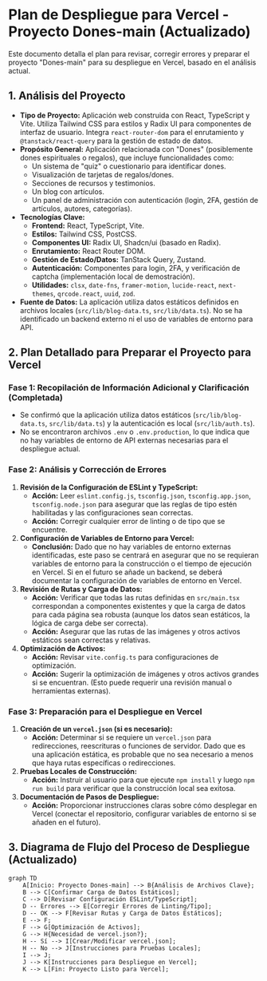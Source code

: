 # Plan de Despliegue para Vercel - Proyecto Dones-main (Actualizado)

Este documento detalla el plan para revisar, corregir errores y preparar el proyecto "Dones-main" para su despliegue en Vercel, basado en el análisis actual.

## 1. Análisis del Proyecto

*   **Tipo de Proyecto:** Aplicación web construida con React, TypeScript y Vite. Utiliza Tailwind CSS para estilos y Radix UI para componentes de interfaz de usuario. Integra `react-router-dom` para el enrutamiento y `@tanstack/react-query` para la gestión de estado de datos.
*   **Propósito General:** Aplicación relacionada con "Dones" (posiblemente dones espirituales o regalos), que incluye funcionalidades como:
    *   Un sistema de "quiz" o cuestionario para identificar dones.
    *   Visualización de tarjetas de regalos/dones.
    *   Secciones de recursos y testimonios.
    *   Un blog con artículos.
    *   Un panel de administración con autenticación (login, 2FA, gestión de artículos, autores, categorías).
*   **Tecnologías Clave:**
    *   **Frontend:** React, TypeScript, Vite.
    *   **Estilos:** Tailwind CSS, PostCSS.
    *   **Componentes UI:** Radix UI, Shadcn/ui (basado en Radix).
    *   **Enrutamiento:** React Router DOM.
    *   **Gestión de Estado/Datos:** TanStack Query, Zustand.
    *   **Autenticación:** Componentes para login, 2FA, y verificación de captcha (implementación local de demostración).
    *   **Utilidades:** `clsx`, `date-fns`, `framer-motion`, `lucide-react`, `next-themes`, `qrcode.react`, `uuid`, `zod`.
*   **Fuente de Datos:** La aplicación utiliza datos estáticos definidos en archivos locales (`src/lib/blog-data.ts`, `src/lib/data.ts`). No se ha identificado un backend externo ni el uso de variables de entorno para API.

## 2. Plan Detallado para Preparar el Proyecto para Vercel

### Fase 1: Recopilación de Información Adicional y Clarificación (Completada)

*   Se confirmó que la aplicación utiliza datos estáticos (`src/lib/blog-data.ts`, `src/lib/data.ts`) y la autenticación es local (`src/lib/auth.ts`).
*   No se encontraron archivos `.env` o `.env.production`, lo que indica que no hay variables de entorno de API externas necesarias para el despliegue actual.

### Fase 2: Análisis y Corrección de Errores

1.  **Revisión de la Configuración de ESLint y TypeScript:**
    *   **Acción:** Leer `eslint.config.js`, `tsconfig.json`, `tsconfig.app.json`, `tsconfig.node.json` para asegurar que las reglas de tipo estén habilitadas y las configuraciones sean correctas.
    *   **Acción:** Corregir cualquier error de linting o de tipo que se encuentre.
2.  **Configuración de Variables de Entorno para Vercel:**
    *   **Conclusión:** Dado que no hay variables de entorno externas identificadas, este paso se centrará en asegurar que no se requieran variables de entorno para la construcción o el tiempo de ejecución en Vercel. Si en el futuro se añade un backend, se deberá documentar la configuración de variables de entorno en Vercel.
3.  **Revisión de Rutas y Carga de Datos:**
    *   **Acción:** Verificar que todas las rutas definidas en `src/main.tsx` correspondan a componentes existentes y que la carga de datos para cada página sea robusta (aunque los datos sean estáticos, la lógica de carga debe ser correcta).
    *   **Acción:** Asegurar que las rutas de las imágenes y otros activos estáticos sean correctas y relativas.
4.  **Optimización de Activos:**
    *   **Acción:** Revisar `vite.config.ts` para configuraciones de optimización.
    *   **Acción:** Sugerir la optimización de imágenes y otros activos grandes si se encuentran. (Esto puede requerir una revisión manual o herramientas externas).

### Fase 3: Preparación para el Despliegue en Vercel

1.  **Creación de un `vercel.json` (si es necesario):**
    *   **Acción:** Determinar si se requiere un `vercel.json` para redirecciones, reescrituras o funciones de servidor. Dado que es una aplicación estática, es probable que no sea necesario a menos que haya rutas específicas o redirecciones.
2.  **Pruebas Locales de Construcción:**
    *   **Acción:** Instruir al usuario para que ejecute `npm install` y luego `npm run build` para verificar que la construcción local sea exitosa.
3.  **Documentación de Pasos de Despliegue:**
    *   **Acción:** Proporcionar instrucciones claras sobre cómo desplegar en Vercel (conectar el repositorio, configurar variables de entorno si se añaden en el futuro).

## 3. Diagrama de Flujo del Proceso de Despliegue (Actualizado)

```mermaid
graph TD
    A[Inicio: Proyecto Dones-main] --> B{Análisis de Archivos Clave};
    B --> C[Confirmar Carga de Datos Estáticos];
    C --> D[Revisar Configuración ESLint/TypeScript];
    D -- Errores --> E[Corregir Errores de Linting/Tipo];
    D -- OK --> F[Revisar Rutas y Carga de Datos Estáticos];
    E --> F;
    F --> G[Optimización de Activos];
    G --> H{Necesidad de vercel.json?};
    H -- Sí --> I[Crear/Modificar vercel.json];
    H -- No --> J[Instrucciones para Pruebas Locales];
    I --> J;
    J --> K[Instrucciones para Despliegue en Vercel];
    K --> L[Fin: Proyecto Listo para Vercel];